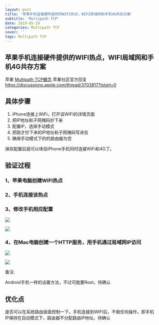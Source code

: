 ```yaml
---
layout: post
title: '苹果手机连接硬件提供的WIFI热点，WIFI局域网和手机4G共存方案'
subtitle: 'Multipath TCP'
date: 2019-05-29
categories: Multipath TCP
cover: ''
tags: Multipath TCP
---
```


## 苹果手机连接硬件提供的WIFI热点，WIFI局域网和手机4G共存方案

苹果 [Multipath TCP概念](https://support.apple.com/en-us/HT201373)
苹果社区官方回复
https://discussions.apple.com/thread/3703817?tstart=0

## 具体步骤

1. iPhone连接上WiFi，打开该WIFI的详情页面
2. 把IP地址和子网掩码抄下来
3. 配置IP，选择手动模式
4. 把刚才抄下来的IP地址和子网掩码写进去
5. 确保手动模式下的的路由器为空

保存配置后就可以体验iPhone手机同时连接WiFi和4G了。

## 验证过程

### 1、苹果电脑创建WIFI热点

### 2、手机连接该热点

### 3、修改手机相应配置

![](../../../assets/img/15591064490433/15591068203405.jpg)


![](../../../assets/img/15591064490433/15591068413264.jpg)


### 4、在Mac电脑创建一个HTTP服务，用手机通过局域网IP访问


![](../../../assets/img/15591064490433/15591068867015.jpg)




![](../../../assets/img/15591064490433/15591072752821.jpg)


备注:

Android手机一样的设置方法，不过可能要Root，待确认

## 优化点
是否可以在系统路由层面控制一下，手机连接到WIFI后，不做任何操作，即手机IP保持在自动模式下，路由器不分配路由IP地址，待确认